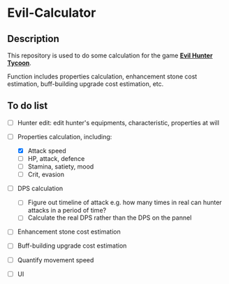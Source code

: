 # Evil-Calculator

## Description
This repository is used to do some calculation for the game [**Evil Hunter Tycoon**](https://play.google.com/store/apps/details?id=com.superplanet.evilhunter&pli=1).

Function includes properties calculation, enhancement stone cost estimation, buff-building upgrade cost estimation, etc.

## To do list
- [ ] Hunter edit: edit hunter's equipments, characteristic, properties at will
- [ ] Properties calculation, including:
    - [x] Attack speed
    - [ ] HP, attack, defence
    - [ ] Stamina, satiety, mood
    - [ ] Crit, evasion
- [ ] DPS calculation
    - [ ] Figure out timeline of attack e.g. how many times in real can hunter attacks in a period of time?
    - [ ] Calculate the real DPS rather than the DPS on the pannel
- [ ] Enhancement stone cost estimation
- [ ] Buff-building upgrade cost estimation
- [ ] Quantify movement speed
- [ ] UI



